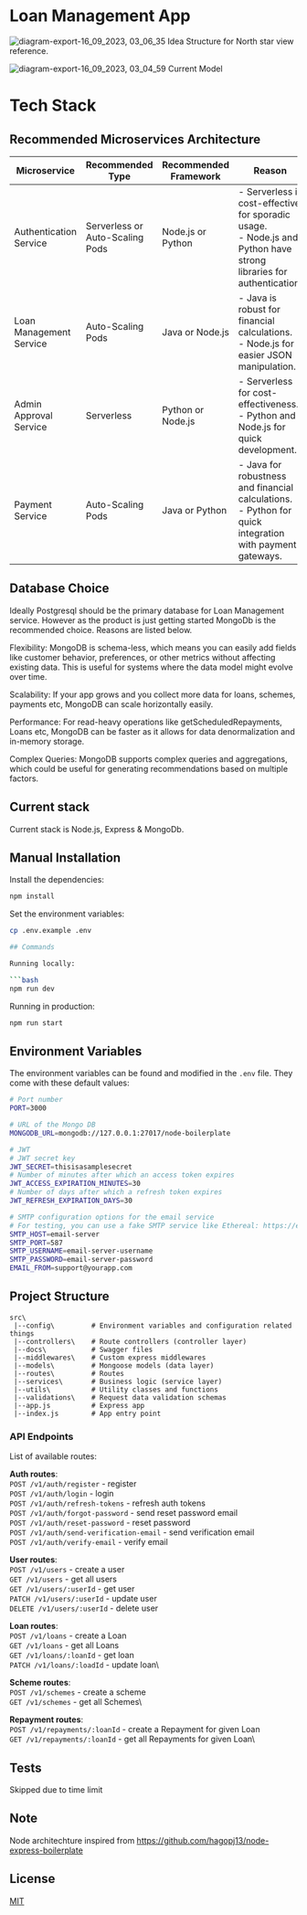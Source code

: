 # Loan Management App 
![diagram-export-16_09_2023, 03_06_35](https://github.com/rtotala/loan-management-app/assets/6474355/e8a19207-74ea-4257-be07-caa004355c98)
Idea Structure for North star view reference.  

![diagram-export-16_09_2023, 03_04_59](https://github.com/rtotala/loan-management-app/assets/6474355/e6947d16-82f2-49d2-ba01-b50de3853342)
Current Model


# Tech Stack  

## Recommended Microservices Architecture

| Microservice             | Recommended Type          | Recommended Framework | Reason                                                                                   |
|--------------------------|---------------------------|-----------------------|------------------------------------------------------------------------------------------|
| Authentication Service   | Serverless or Auto-Scaling Pods | Node.js or Python  | - Serverless is cost-effective for sporadic usage.<br>- Node.js and Python have strong libraries for authentication. |
| Loan Management Service  | Auto-Scaling Pods         | Java or Node.js       | - Java is robust for financial calculations.<br>- Node.js for easier JSON manipulation.   |
| Admin Approval Service   | Serverless                | Python or Node.js     | - Serverless for cost-effectiveness.<br>- Python and Node.js for quick development.      |
| Payment Service          | Auto-Scaling Pods         | Java or Python        | - Java for robustness and financial calculations.<br>- Python for quick integration with payment gateways.          |

## Database Choice 
Ideally Postgresql should be the primary database for Loan Management service. However as the product is just getting started MongoDb is the recommended choice. Reasons are listed below. 

Flexibility: MongoDB is schema-less, which means you can easily add fields like customer behavior, preferences, or other metrics without affecting existing data. This is useful for  systems where the data model might evolve over time.

Scalability: If your app grows and you collect more data for loans, schemes, payments etc, MongoDB can scale horizontally easily.

Performance: For read-heavy operations like getScheduledRepayments, Loans etc, MongoDB can be faster as it allows for data denormalization and in-memory storage.

Complex Queries: MongoDB supports complex queries and aggregations, which could be useful for generating recommendations based on multiple factors.

## Current stack 
Current stack is Node.js, Express & MongoDb. 

## Manual Installation

Install the dependencies:

```bash
npm install 
```

Set the environment variables:

```bash
cp .env.example .env

## Commands

Running locally:

```bash
npm run dev
```

Running in production:

```bash
npm run start
```


## Environment Variables

The environment variables can be found and modified in the `.env` file. They come with these default values:

```bash
# Port number
PORT=3000

# URL of the Mongo DB
MONGODB_URL=mongodb://127.0.0.1:27017/node-boilerplate

# JWT
# JWT secret key
JWT_SECRET=thisisasamplesecret
# Number of minutes after which an access token expires
JWT_ACCESS_EXPIRATION_MINUTES=30
# Number of days after which a refresh token expires
JWT_REFRESH_EXPIRATION_DAYS=30

# SMTP configuration options for the email service
# For testing, you can use a fake SMTP service like Ethereal: https://ethereal.email/create
SMTP_HOST=email-server
SMTP_PORT=587
SMTP_USERNAME=email-server-username
SMTP_PASSWORD=email-server-password
EMAIL_FROM=support@yourapp.com
```

## Project Structure

```
src\
 |--config\         # Environment variables and configuration related things
 |--controllers\    # Route controllers (controller layer)
 |--docs\           # Swagger files
 |--middlewares\    # Custom express middlewares
 |--models\         # Mongoose models (data layer)
 |--routes\         # Routes
 |--services\       # Business logic (service layer)
 |--utils\          # Utility classes and functions
 |--validations\    # Request data validation schemas
 |--app.js          # Express app
 |--index.js        # App entry point
```

### API Endpoints

List of available routes:

**Auth routes**:\
`POST /v1/auth/register` - register\
`POST /v1/auth/login` - login\
`POST /v1/auth/refresh-tokens` - refresh auth tokens\
`POST /v1/auth/forgot-password` - send reset password email\
`POST /v1/auth/reset-password` - reset password\
`POST /v1/auth/send-verification-email` - send verification email\
`POST /v1/auth/verify-email` - verify email

**User routes**:\
`POST /v1/users` - create a user\
`GET /v1/users` - get all users\
`GET /v1/users/:userId` - get user\
`PATCH /v1/users/:userId` - update user\
`DELETE /v1/users/:userId` - delete user

**Loan routes**:\
`POST /v1/loans` - create a Loan\
`GET /v1/loans` - get all Loans\
`GET /v1/loans/:loanId` - get loan\
`PATCH /v1/loans/:loadId` - update loan\

**Scheme routes**:\
`POST /v1/schemes` - create a scheme\
`GET /v1/schemes` - get all Schemes\

**Repayment routes**:\
`POST /v1/repayments/:loanId` - create a Repayment for given Loan\
`GET /v1/repayments/:loanId` - get all Repayments for given Loan\

## Tests
Skipped due to time limit

## Note
Node architechture inspired from https://github.com/hagopj13/node-express-boilerplate

## License
[MIT](LICENSE)
